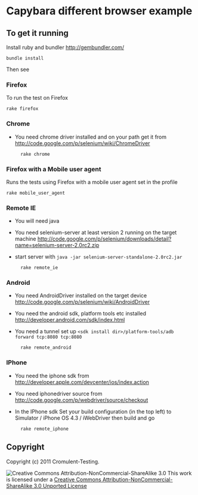 # Capybara different browser example


## To get it running
Install ruby and bundler http://gembundler.com/

    bundle install

Then see

### Firefox
To run the test on Firefox

    rake firefox

### Chrome
* You need chrome driver installed and on your path get it from http://code.google.com/p/selenium/wiki/ChromeDriver

        rake chrome

### Firefox with a Mobile user agent
Runs the tests using Firefox with a mobile user agent set in the profile

    rake mobile_user_agent

### Remote IE

* You will need java
* You need selenium-server at least version 2 running on the target machine http://code.google.com/p/selenium/downloads/detail?name=selenium-server-2.0rc2.zip
* start server with `java -jar selenium-server-standalone-2.0rc2.jar`

        rake remote_ie

### Android

* You need AndroidDriver installed on the target device http://code.google.com/p/selenium/wiki/AndroidDriver
* You need the android sdk, platform tools etc installed http://developer.android.com/sdk/index.html
* You need a tunnel set up `<sdk install dir>/platform-tools/adb forward tcp:8080 tcp:8080`

        rake remote_android

### IPhone

* You need the iphone sdk from http://developer.apple.com/devcenter/ios/index.action
* You need iphonedriver source from http://code.google.com/p/webdriver/source/checkout
* In the IPhone sdk Set your build configuration (in the top left) to Simulator / iPhone OS 4.3 / iWebDriver then build and go

        rake remote_iphone

## Copyright

Copyright (c) 2011 Cromulent-Testing.

![Creative Commons Attribution-NonCommercial-ShareAlike 3.0](http://i.creativecommons.org/l/by-nc-sa/3.0/80x15.png "Creative Commons Attribution-NonCommercial-ShareAlike 3.0")
This work is licensed under a [Creative Commons Attribution-NonCommercial-ShareAlike 3.0 Unported License](http://creativecommons.org/licenses/by-nc-sa/3.0/ "Creative Commons Attribution-NonCommercial-ShareAlike 3.0")
